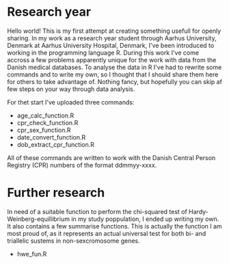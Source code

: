 # Research year

Hello world!
This is my first attempt at creating something usefull for openly sharing. In my work as a research year student through Aarhus University, Denmark at Aarhus University Hospital, Denmark, I've been introduced to working in the programming language R.
During this work I've come accross a few problems apparently unique for the work with data from the Danish medical databases. To analyse the data in R I've had to rewrite some commands and to write my own, so I thought that I should share them here for others to take advantage of. Nothing fancy, but hopefully you can skip af few steps on your way through data analysis.


For thet start I've uploaded three commands:
- age_calc_function.R
- cpr_check_function.R
- cpr_sex_function.R
- date_convert_function.R
- dob_extract_cpr_function.R


All of these commands are written to work with the Danish Central Person Registry (CPR) numbers of the format ddmmyy-xxxx.

# Further research

In need of a suitable function to perform the chi-squared test of Hardy-Weinberg-equillibrium in my study poppulation, I ended up writing my own. It also contains a few summarise functions. This is actually the function I am most proud of, as it represents an actual universal test for both bi- and triallelic sustems in non-sexcromosome genes.

- hwe_fun.R

